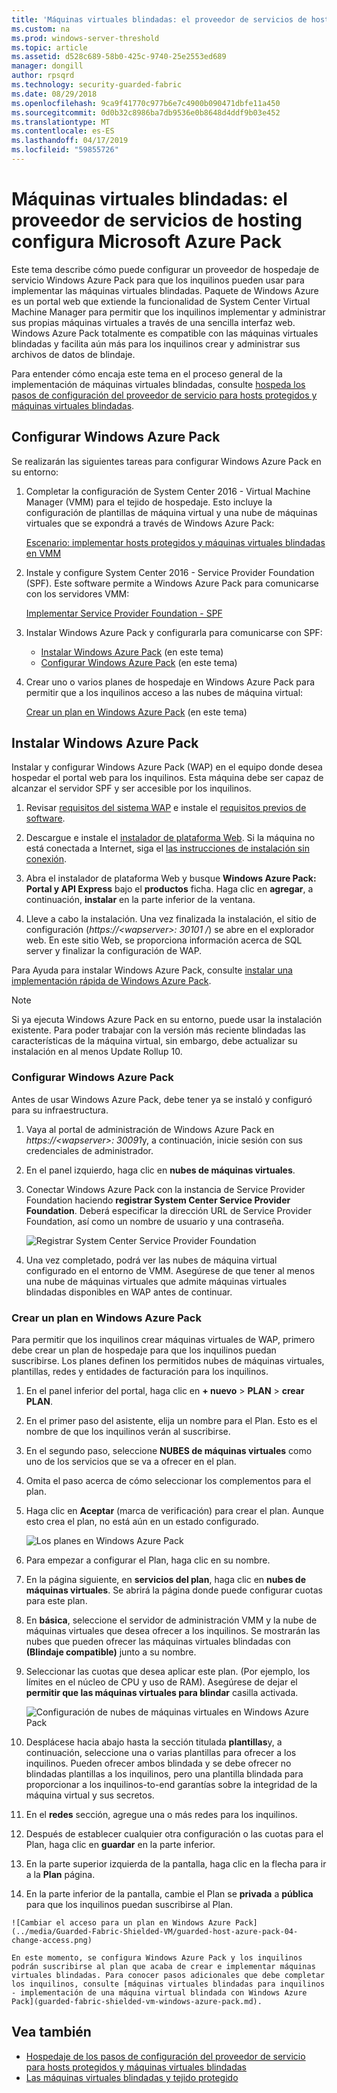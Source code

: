 ```yaml
---
title: 'Máquinas virtuales blindadas: el proveedor de servicios de hosting configura Microsoft Azure Pack'
ms.custom: na
ms.prod: windows-server-threshold
ms.topic: article
ms.assetid: d528c689-58b0-425c-9740-25e2553ed689
manager: dongill
author: rpsqrd
ms.technology: security-guarded-fabric
ms.date: 08/29/2018
ms.openlocfilehash: 9ca9f41770c977b6e7c4900b090471dbfe11a450
ms.sourcegitcommit: 0d0b32c8986ba7db9536e0b8648d4ddf9b03e452
ms.translationtype: MT
ms.contentlocale: es-ES
ms.lasthandoff: 04/17/2019
ms.locfileid: "59855726"
---
```

# <a name="shielded-vms---hosting-service-provider-sets-up-windows-azure-pack"></a>Máquinas virtuales blindadas: el proveedor de servicios de hosting configura Microsoft Azure Pack

Este tema describe cómo puede configurar un proveedor de hospedaje de servicio Windows Azure Pack para que los inquilinos pueden usar para implementar las máquinas virtuales blindadas. Paquete de Windows Azure es un portal web que extiende la funcionalidad de System Center Virtual Machine Manager para permitir que los inquilinos implementar y administrar sus propias máquinas virtuales a través de una sencilla interfaz web. Windows Azure Pack totalmente es compatible con las máquinas virtuales blindadas y facilita aún más para los inquilinos crear y administrar sus archivos de datos de blindaje.

Para entender cómo encaja este tema en el proceso general de la implementación de máquinas virtuales blindadas, consulte [hospeda los pasos de configuración del proveedor de servicio para hosts protegidos y máquinas virtuales blindadas](guarded-fabric-configuration-scenarios-for-shielded-vms-overview.md).

## <a name="setting-up-windows-azure-pack"></a>Configurar Windows Azure Pack

Se realizarán las siguientes tareas para configurar Windows Azure Pack en su entorno:

1. Completar la configuración de System Center 2016 - Virtual Machine Manager (VMM) para el tejido de hospedaje. Esto incluye la configuración de plantillas de máquina virtual y una nube de máquinas virtuales que se expondrá a través de Windows Azure Pack:

    [Escenario: implementar hosts protegidos y máquinas virtuales blindadas en VMM](https://technet.microsoft.com/system-center-docs/vmm/scenario/guarded-overview)

2. Instale y configure System Center 2016 - Service Provider Foundation (SPF). Este software permite a Windows Azure Pack para comunicarse con los servidores VMM:

    [Implementar Service Provider Foundation - SPF](https://technet.microsoft.com/system-center-docs/spf/deploy/deploy-spf)

3. Instalar Windows Azure Pack y configurarla para comunicarse con SPF:

    - [Instalar Windows Azure Pack](#install-windows-azure-pack) (en este tema)
    - [Configurar Windows Azure Pack](#configure-windows-azure-pack) (en este tema)

4. Crear uno o varios planes de hospedaje en Windows Azure Pack para permitir que a los inquilinos acceso a las nubes de máquina virtual:

    [Crear un plan en Windows Azure Pack](#create-a-plan-in-windows-azure-pack) (en este tema)

## <a name="install-windows-azure-pack"></a>Instalar Windows Azure Pack

Instalar y configurar Windows Azure Pack (WAP) en el equipo donde desea hospedar el portal web para los inquilinos. Esta máquina debe ser capaz de alcanzar el servidor SPF y ser accesible por los inquilinos.

1.  Revisar [requisitos del sistema WAP](https://technet.microsoft.com/library/dn296442.aspx) e instale el [requisitos previos de software](https://technet.microsoft.com/library/dn469335.aspx).

2.  Descargue e instale el [instalador de plataforma Web](https://www.microsoft.com/web/downloads/platform.aspx). Si la máquina no está conectada a Internet, siga el [las instrucciones de instalación sin conexión](http://www.iis.net/learn/install/web-platform-installer/web-platform-installer-v4-command-line-webpicmdexe-rtw-release).

3.  Abra el instalador de plataforma Web y busque **Windows Azure Pack: Portal y API Express** bajo el **productos** ficha. Haga clic en **agregar**, a continuación, **instalar** en la parte inferior de la ventana.

4.  Lleve a cabo la instalación. Una vez finalizada la instalación, el sitio de configuración (*https://&lt;wapserver&gt;: 30101 /*) se abre en el explorador web. En este sitio Web, se proporciona información acerca de SQL server y finalizar la configuración de WAP.

Para Ayuda para instalar Windows Azure Pack, consulte [instalar una implementación rápida de Windows Azure Pack](https://technet.microsoft.com/dn296439.aspx).

> [!NOTE]
> Si ya ejecuta Windows Azure Pack en su entorno, puede usar la instalación existente. Para poder trabajar con la versión más reciente blindadas las características de la máquina virtual, sin embargo, debe actualizar su instalación en al menos Update Rollup 10.

### <a name="configure-windows-azure-pack"></a>Configurar Windows Azure Pack

Antes de usar Windows Azure Pack, debe tener ya se instaló y configuró para su infraestructura.

1.  Vaya al portal de administración de Windows Azure Pack en *https://&lt;wapserver&gt;: 30091*y, a continuación, inicie sesión con sus credenciales de administrador.

2.  En el panel izquierdo, haga clic en **nubes de máquinas virtuales**.

3.  Conectar Windows Azure Pack con la instancia de Service Provider Foundation haciendo **registrar System Center Service Provider Foundation**. Deberá especificar la dirección URL de Service Provider Foundation, así como un nombre de usuario y una contraseña.

    ![Registrar System Center Service Provider Foundation](../media/Guarded-Fabric-Shielded-VM/guarded-host-azure-pack-01-register-spf.png)

4.  Una vez completado, podrá ver las nubes de máquina virtual configurado en el entorno de VMM. Asegúrese de que tener al menos una nube de máquinas virtuales que admite máquinas virtuales blindadas disponibles en WAP antes de continuar.

### <a name="create-a-plan-in-windows-azure-pack"></a>Crear un plan en Windows Azure Pack

Para permitir que los inquilinos crear máquinas virtuales de WAP, primero debe crear un plan de hospedaje para que los inquilinos puedan suscribirse. Los planes definen los permitidos nubes de máquinas virtuales, plantillas, redes y entidades de facturación para los inquilinos.

1.  En el panel inferior del portal, haga clic en **+ nuevo** &gt; **PLAN** &gt; **crear PLAN**.

2.  En el primer paso del asistente, elija un nombre para el Plan. Esto es el nombre de que los inquilinos verán al suscribirse.

3.  En el segundo paso, seleccione **NUBES de máquinas virtuales** como uno de los servicios que se va a ofrecer en el plan.

4.  Omita el paso acerca de cómo seleccionar los complementos para el plan.

5.  Haga clic en **Aceptar** (marca de verificación) para crear el plan. Aunque esto crea el plan, no está aún en un estado configurado.

    ![Los planes en Windows Azure Pack](../media/Guarded-Fabric-Shielded-VM/guarded-host-azure-pack-02-create-plan.png)

6.  Para empezar a configurar el Plan, haga clic en su nombre.

7.  En la página siguiente, en **servicios del plan**, haga clic en **nubes de máquinas virtuales**. Se abrirá la página donde puede configurar cuotas para este plan.

8.  En **básica**, seleccione el servidor de administración VMM y la nube de máquinas virtuales que desea ofrecer a los inquilinos. Se mostrarán las nubes que pueden ofrecer las máquinas virtuales blindadas con **(Blindaje compatible)** junto a su nombre.

9.  Seleccionar las cuotas que desea aplicar este plan. (Por ejemplo, los límites en el núcleo de CPU y uso de RAM). Asegúrese de dejar el **permitir que las máquinas virtuales para blindar** casilla activada.

    ![Configuración de nubes de máquinas virtuales en Windows Azure Pack](../media/Guarded-Fabric-Shielded-VM/guarded-host-azure-pack-03-virtual-machine-clouds.png)
    
10.  Desplácese hacia abajo hasta la sección titulada **plantillas**y, a continuación, seleccione una o varias plantillas para ofrecer a los inquilinos. Pueden ofrecer ambos blindada y se debe ofrecer no blindadas plantillas a los inquilinos, pero una plantilla blindada para proporcionar a los inquilinos-to-end garantías sobre la integridad de la máquina virtual y sus secretos.

11.  En el **redes** sección, agregue una o más redes para los inquilinos.

12.  Después de establecer cualquier otra configuración o las cuotas para el Plan, haga clic en **guardar** en la parte inferior.

13.  En la parte superior izquierda de la pantalla, haga clic en la flecha para ir a la **Plan** página.

14.  En la parte inferior de la pantalla, cambie el Plan se **privada** a **pública** para que los inquilinos puedan suscribirse al Plan.

    ![Cambiar el acceso para un plan en Windows Azure Pack](../media/Guarded-Fabric-Shielded-VM/guarded-host-azure-pack-04-change-access.png)

    En este momento, se configura Windows Azure Pack y los inquilinos podrán suscribirse al plan que acaba de crear e implementar máquinas virtuales blindadas. Para conocer pasos adicionales que debe completar los inquilinos, consulte [máquinas virtuales blindadas para inquilinos - implementación de una máquina virtual blindada con Windows Azure Pack](guarded-fabric-shielded-vm-windows-azure-pack.md).

## <a name="see-also"></a>Vea también

- [Hospedaje de los pasos de configuración del proveedor de servicio para hosts protegidos y máquinas virtuales blindadas](guarded-fabric-configuration-scenarios-for-shielded-vms-overview.md)
- [Las máquinas virtuales blindadas y tejido protegido](guarded-fabric-and-shielded-vms-top-node.md)
